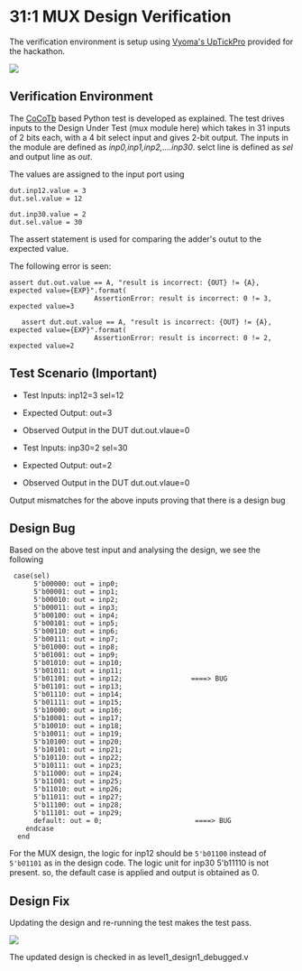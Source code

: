 # 31:1 MUX Design Verification

The verification environment is setup using [Vyoma's UpTickPro](https://vyomasystems.com) provided for the hackathon.

![](https://i.imgur.com/miWGA1o.png)

## Verification Environment

The [CoCoTb](https://www.cocotb.org/) based Python test is developed as explained. The test drives inputs to the Design Under Test (mux module here) which takes in 31 inputs of 2 bits each, with a 4 bit select input and gives 2-bit output.
The inputs in the module are defined as *inp0,inp1,inp2,....inp30*. selct line is defined as *sel* and output line as *out*.

The values are assigned to the input port using 

```
dut.inp12.value = 3
dut.sel.value = 12
```

```
dut.inp30.value = 2
dut.sel.value = 30
```

The assert statement is used for comparing the adder's outut to the expected value.

The following error is seen:

```
assert dut.out.value == A, "result is incorrect: {OUT} != {A}, expected value={EXP}".format(
                     AssertionError: result is incorrect: 0 != 3, expected value=3
```

```
   assert dut.out.value == A, "result is incorrect: {OUT} != {A}, expected value={EXP}".format(
                     AssertionError: result is incorrect: 0 != 2, expected value=2
```
## Test Scenario **(Important)**
- Test Inputs: inp12=3 sel=12
- Expected Output: out=3
- Observed Output in the DUT dut.out.vlaue=0


- Test Inputs: inp30=2 sel=30
- Expected Output: out=2
- Observed Output in the DUT dut.out.vlaue=0

Output mismatches for the above inputs proving that there is a design bug

## Design Bug
Based on the above test input and analysing the design, we see the following

```
 case(sel)
      5'b00000: out = inp0;  
      5'b00001: out = inp1;  
      5'b00010: out = inp2;  
      5'b00011: out = inp3;  
      5'b00100: out = inp4;  
      5'b00101: out = inp5;  
      5'b00110: out = inp6;  
      5'b00111: out = inp7;  
      5'b01000: out = inp8;  
      5'b01001: out = inp9;  
      5'b01010: out = inp10;
      5'b01011: out = inp11;
      5'b01101: out = inp12;                 ====> BUG
      5'b01101: out = inp13;
      5'b01110: out = inp14;
      5'b01111: out = inp15;
      5'b10000: out = inp16;
      5'b10001: out = inp17;
      5'b10010: out = inp18;
      5'b10011: out = inp19;
      5'b10100: out = inp20;
      5'b10101: out = inp21;
      5'b10110: out = inp22;
      5'b10111: out = inp23;
      5'b11000: out = inp24;
      5'b11001: out = inp25;
      5'b11010: out = inp26;
      5'b11011: out = inp27;
      5'b11100: out = inp28;
      5'b11101: out = inp29;
      default: out = 0;                       ====> BUG
    endcase
  end
```
For the MUX design, the logic for inp12 should be ``5'b01100`` instead of ``5'b01101`` as in the design code.
The logic unit for inp30 5'b11110 is not present. so, the default case is applied and output is obtained as 0.

## Design Fix
Updating the design and re-running the test makes the test pass.

![](https://i.imgur.com/5XbL1ZH.png)

The updated design is checked in as level1_design1_debugged.v


